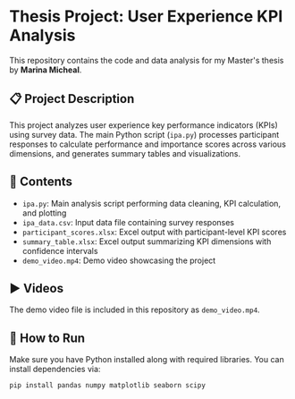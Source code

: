 # Thesis Project: User Experience KPI Analysis

This repository contains the code and data analysis for my Master's thesis by **Marina Micheal**.

## 📋 Project Description

This project analyzes user experience key performance indicators (KPIs) using survey data. 
The main Python script (`ipa.py`) processes participant responses to calculate performance and importance scores across various dimensions, and generates summary tables and visualizations.

## 📁 Contents

- `ipa.py`: Main analysis script performing data cleaning, KPI calculation, and plotting
- `ipa_data.csv`: Input data file containing survey responses
- `participant_scores.xlsx`: Excel output with participant-level KPI scores
- `summary_table.xlsx`: Excel output summarizing KPI dimensions with confidence intervals
- `demo_video.mp4`: Demo video showcasing the project

## ▶️  Videos

The demo video file is included in this repository as `demo_video.mp4`.

## 🧪 How to Run

Make sure you have Python installed along with required libraries. You can install dependencies via:

```bash
pip install pandas numpy matplotlib seaborn scipy
